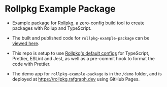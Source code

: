 # Rollpkg Example Package

- Example package for [Rollpkg](https://github.com/rafgraph/rollpkg), a zero-config build tool to create packages with Rollup and TypeScript.

- The built and published code for `rollpkg-example-package` can be [viewed here](https://unpkg.com/browse/rollpkg-example-package/).

- This repo is setup to use [Rollpkg's default configs](https://github.com/rafgraph/rollpkg#using-default-configs-optional) for TypeScript, Prettier, ESLint and Jest, as well as a pre-commit hook to format the code with Prettier.

- The demo app for `rollpkg-example-package` is in the `/demo` folder, and is deployed at https://rollpkg.rafgraph.dev using GitHub Pages.
